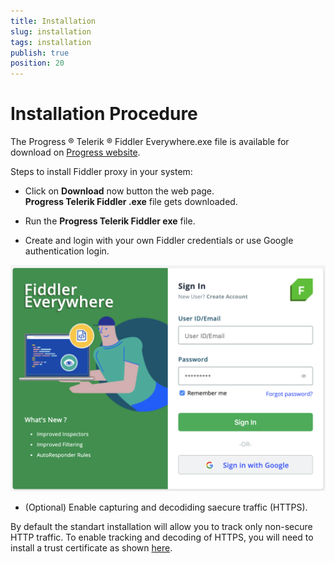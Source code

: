 ```yaml
---
title: Installation
slug: installation
tags: installation
publish: true
position: 20
---
```


# Installation Procedure 
 
The Progress ® Telerik ® Fiddler Everywhere.exe file is available for download on [Progress website](https://www.telerik.com/fiddler-everywhere). 

Steps to install Fiddler proxy in your system: 

- Click on **Download** now button the web page.  
  **Progress Telerik Fiddler <version>.exe** file gets downloaded. 

- Run the **Progress Telerik Fiddler <version>exe** file. 

- Create and login with your own Fiddler credentials or use Google authentication login.

![login-screen](../images/login-screen-fiddler.png)

- (Optional) Enable capturing and decodiding saecure traffic (HTTPS).

By default the standart installation will allow you to track only non-secure HTTP traffic. To enable tracking and decoding of HTTPS, you will need to install a trust certificate as shown [here](../user-guide/settings/https/https-decryption.html).